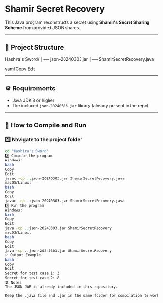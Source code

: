 # Shamir Secret Recovery

This Java program reconstructs a secret using **Shamir's Secret Sharing Scheme** from provided JSON shares.

---

## 📂 Project Structure
Hashira's Sword/
│── json-20240303.jar
│── ShamirSecretRecovery.java

yaml
Copy
Edit

---

## ⚙️ Requirements
- Java JDK 8 or higher  
- The included `json-20240303.jar` library (already present in the repo)

---

## 🚀 How to Compile and Run

### 1️⃣ Navigate to the project folder
```bash
cd "Hashira's Sword"
2️⃣ Compile the program
Windows:
bash
Copy
Edit
javac -cp .;json-20240303.jar ShamirSecretRecovery.java
macOS/Linux:
bash
Copy
Edit
javac -cp .:json-20240303.jar ShamirSecretRecovery.java
3️⃣ Run the program
Windows:
bash
Copy
Edit
java -cp .;json-20240303.jar ShamirSecretRecovery
macOS/Linux:
bash
Copy
Edit
java -cp .:json-20240303.jar ShamirSecretRecovery
✅ Output Example
bash
Copy
Edit
Secret for test case 1: 3
Secret for test case 2: 8
🛠️ Notes
The JSON JAR is already included in this repository.

Keep the .java file and .jar in the same folder for compilation to work properly.
